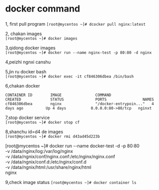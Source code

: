# docker command ###

###
1, first pull program 
`[root@mycentos ~]# dcocker pull nginx:latest`

2, chakan images   
`[root@mycentos ~]# docker images`

3,qidong docker images  
`[root@mycentos ~]# docker run --name nginx-test -p 80:80 -d nginx`

4,peizhi ngnxi canshu 


5,jin ru docker bash   
`[root@mycentos ~]# docker exec -it cf846306dbea /bin/bash`

6,chakan docker
```[root@mycentos ~]# docker ps
CONTAINER ID        IMAGE               COMMAND                  CREATED             STATUS              PORTS                NAMES
cf846306dbea        nginx               "/docker-entrypoin..."   4 days ago          Up 4 days           0.0.0.0:80->80/tcp   nginxt
```
7,stop docker service   
`[root@mycentos ~]# docker stop cf`

8,shanchu id=d4 de images  
`[root@mycentos ~]# docker rmi d43ad45d223b`

[root@mycentos ~]# docker run --name docker-test   -d  -p 80:80 \
  -v /data/nginx/log:/var/log/nginx  \
  -v /data/ngnix/conf/nginx.conf:/etc/nginx/nginx.conf \
  -v /data/ngnix/conf.d:/etc/nginx/conf.d  \
  -v /data/ngnix/html:/usr/share/nginx/html \
  nginx


9,check image status
`[root@mycentos ~]# docker container ls`